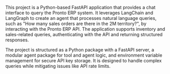 This project is a Python-based FastAPI application that provides a chat interface to query the Pronto ERP system. It leverages LangChain and LangGraph to create an agent that processes natural language queries, such as "How many sales orders are there in the 2M territory?", by interacting with the Pronto ERP API. The application supports inventory and sales-related queries, authenticating with the API and returning structured responses.

The project is structured as a Python package with a FastAPI server, a modular agent package for tool and agent logic, and environment variable management for secure API key storage. It is designed to handle complex queries while mitigating issues like API rate limits.
